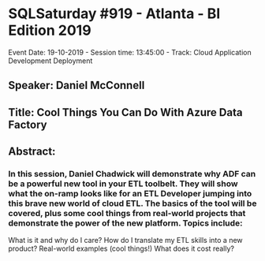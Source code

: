 # SQLSaturday #919 - Atlanta - BI Edition 2019
Event Date: 19-10-2019 - Session time: 13:45:00 - Track: Cloud Application Development  Deployment
## Speaker: Daniel McConnell
## Title: Cool Things You Can Do With Azure Data Factory
## Abstract:
### In this session, Daniel  Chadwick will demonstrate why ADF can be a powerful new tool in your ETL toolbelt.  They will show what the on-ramp looks like for an ETL Developer jumping into this brave new world of cloud ETL.  The basics of the tool will be covered, plus some cool things from real-world projects that demonstrate the power of the new platform.  Topics include:
 
What is it and why do I care?
How do I translate my ETL skills into a new product?
Real-world examples (cool things!)
What does it cost really?
